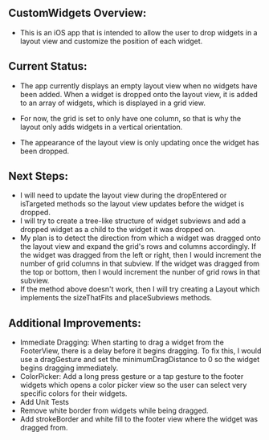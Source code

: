 CustomWidgets Overview:
-
- This is an iOS app that is intended to allow the user to drop widgets in a layout view and customize the position of each widget.

Current Status:
-
- The app currently displays an empty layout view when no widgets have been added. When a widget is dropped onto the layout view,
  it is added to an array of widgets, which is displayed in a grid view. 

- For now, the grid is set to only have one column, so that is why the layout only adds widgets in a vertical orientation.
- The appearance of the layout view is only updating once the widget has been dropped.

Next Steps:
-
-  I will need to update the layout view during the dropEntered or isTargeted
  methods so the layout view updates before the widget is dropped.
- I will try to create a tree-like structure of widget subviews and add a dropped widget as a child to the widget it was dropped on. 
- My plan is to detect the direction from which a widget was dragged onto the layout view and expand the grid's rows and columns accordingly. 
  If the widget was dragged from the left or right, then I would increment the number of grid columns in that subview. If the widget was dragged from the top or bottom,
  then I would increment the nunber of grid rows in that subview.
- If the method above doesn't work, then I will try creating a Layout which implements the sizeThatFits and placeSubviews methods.



Additional Improvements:
- 
- Immediate Dragging:
  When starting to drag a widget from the FooterView, there is a delay before it begins dragging. To fix this,
  I would use a dragGesture and set the minimumDragDistance to 0 so the widget begins dragging immediately.
- ColorPicker:
  Add a long press gesture or a tap gesture to the footer widgets which opens a color picker view so the user can select very specific colors for their widgets.
- Add Unit Tests
- Remove white border from widgets while being dragged.
- Add strokeBorder and white fill to the footer view where the widget was dragged from. 
